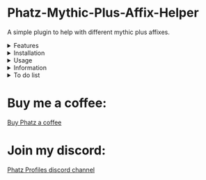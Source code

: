 # Phatz-Mythic-Plus-Affix-Helper
A simple plugin to help with different mythic plus affixes.

<details>
<Summary>Features</Summary>
<li>Cast spell on explosives (target). IMPLEMENTED
<li>Cast spell on explosives (mouseover). IMPLEMENTED
<li>Cast spell on Spiteful Shade. NOT IMPLEMENTED
</details>

<details>
<Summary>Installation</Summary>
<li>Drop the folder into aimsharp\bin\plugins.
<li>Load in plugin manager and configure spell and spell delay.
</details>

<details>
<Summary>Usage</summary>
<li>Works best with ranged, spammable spells with no cooldowns that don't interfere with your damage rotation.
<li>If your spell has a 6second cooldown you can (obviously) only kill explosives every 6 seconds, for example.

<li>Recommend using mouseover to control what explosive to kill and not to interfere with your main damage rotation. 
<li>I can not guarantee which spell aimsharp will cast if you directly target the explosive. 
<li>The plugin has logic for casting spell on targeted explosive - but no logic for pausing main rotation, effects uncertain and may vary.
</details>
 
<details>
<Summary>Information</summary>
<li>Lots of help from Aya's kick plugin, thanks to Aya and Snoogen for keeping their plugins opensource.
<li> Myself i mostly play Paladin at the moment so most spells are untested but please give feedback.
<li>I can add any spell on request, just send me the spellname and the range of the spell in my discord server.
</details>

<details>
<Summary>To do list</Summary>
<li>Add support for using more than 1 spell on explosives.
<li>Advanced logic per class instead of working per spell, for example using different spells depending on the range to the explosive for melee classes and use spell B if spell A is on cooldown, etc
<li>Advanced spiteful shade logic.
<li>Other mythic plus features.
 </details>

# Buy me a coffee:
[Buy Phatz a coffee](https://www.buymeacoffee.com/xBPGQvDa8c)

# Join my discord:
[Phatz Profiles discord channel](https://discord.gg/DaWn95VxPY)
